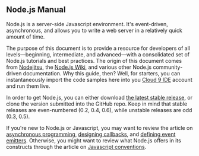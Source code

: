 ## Node.js Manual

Node.js is a server-side Javascript environment. It's event-driven, asynchronous, and allows you to write a web server in a relatively quick amount of time.

The purpose of this document is to provide a resource for developers of all levels&mdash;beginning, intermediate, and advanced&mdash;with a consolidated set of Node.js tutorials and best practices. The origin of this document comes from [Nodejitsu](http://docs.nodejitsu.com/), the [Node.js Wiki](https://github.com/joyent/node/wiki), and various other Node.js community-driven documentation. Why this guide, then? Well, for starters, you can instantaneously import the code samples here into you [Cloud 9 IDE](http://c9.io) account and run them live.

In order to get Node.js, you can either download [the latest stable release](http://nodejs.org/#download), or clone the version submitted into the GitHub repo. Keep in mind that stable releases are even-numbered (0.2, 0.4, 0.6), while unstable releases are odd (0.3, 0.5).

If you're new to Node.js or Javascript, you may want to review the article on [asynchronous programming](how-to-write-asynchronous-code.html), [designing callbacks](what-are-callbacks.html), and [defining event emitters](what-are-event-emitters.html). Otherwise, you might want to review what Node.js offers in its constructs through the article on [Javascript conventions](using-ECMA5-in-nodejs.html).